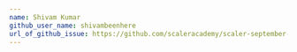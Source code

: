```yaml
---
name: Shivam Kumar
github_user_name: shivambeenhere
url_of_github_issue: https://github.com/scaleracademy/scaler-september-open-source-challenge/issues/253
---
```

